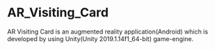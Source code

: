 # AR_Visiting_Card
AR Visiting Card  is an augmented reality application(Android) which is developed by using Unity(Unity 2019.1.14f1_64-bit) game-engine.
